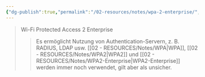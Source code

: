 ```yaml
---
{"dg-publish":true,"permalink":"/02-resources/notes/wpa-2-enterprise/","tags":["informatik/netzwerk/wifi","kryptografie/wifi","sicherheit/it-sicherheit"],"noteIcon":"","updated":"2025-10-29T12:59:11.445+01:00"}
---
```


>Wi-Fi Protected Access 2 Enterprise
>>Es ermöglicht Nutzung von Authentication-Servern, z. B. RADIUS, LDAP usw.
>>[[02 - RESOURCES/Notes/WPA\|WPA]], [[02 - RESOURCES/Notes/WPA2\|WPA2]] und [[02 - RESOURCES/Notes/WPA2-Enterprise\|WPA2-Enterprise]] werden immer noch verwendet, gilt aber als unsicher.